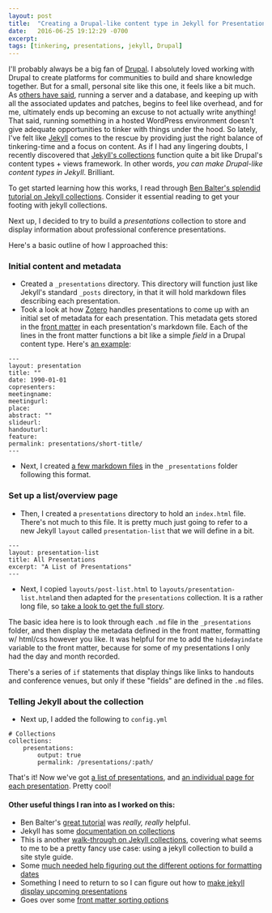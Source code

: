 ```yaml
---
layout: post
title:  "Creating a Drupal-like content type in Jekyll for Presentations"
date:   2016-06-25 19:12:29 -0700
excerpt: 
tags: [tinkering, presentations, jekyll, Drupal]
---
```

I'll probably always be a big fan of [Drupal](http://drupal.org). I absolutely loved working with Drupal to create platforms for communities to build and share knowledge together. But for a small, personal site like this one, it feels like a bit much. As [others have said](https://www.sitepoint.com/wordpress-vs-jekyll-might-want-make-switch/), running a server and a database, and keeping up with all the associated updates and patches, begins to feel like overhead, and for me, ultimately ends up becoming an excuse to not actually write anything! That said, running something in a hosted WordPress environment doesn't give adequate opportunities to tinker with things under the hood. So lately, I've felt like [Jekyll](jekyllrb.com) comes to the rescue by providing just the right balance of tinkering-time and a focus on content. As if I had any lingering doubts, I recently discovered that [Jekyll's collections](http://jekyllrb.com/docs/collections/) function quite a bit like Drupal's content types + views framework. In other words, *you can make Drupal-like content types in Jekyll*. Brilliant.

To get started learning how this works, I read through [Ben Balter's splendid tutorial on Jekyll collections](http://ben.balter.com/2015/02/20/jekyll-collections/). Consider it essential reading to get your footing with jekyll collections.

Next up, I decided to try to build a *presentations* collection to store and display information about professional conference presentations.

Here's a basic outline of how I approached this:

### Initial content and metadata

* Created a ```_presentations``` directory.  This directory will function just like Jekyll's standard ```_posts``` directory, in that it will hold markdown files describing each presentation. 
* Took a look at how [Zotero](http://zotero.org) handles presentations to come up with an initial set of metadata for each presentation. This metadata gets stored in the [front matter](https://jekyllrb.com/docs/frontmatter/) in each presentation's markdown file. Each of the lines in the front matter functions a bit like a simple *field* in a Drupal content type. Here's [an example](http://github.com/dmcwo/Notebook-Moon/_presentations/2000-09-22-presentation-example.md):

```
---
layout: presentation
title: ""
date: 1990-01-01
copresenters: 
meetingname: 
meetingurl: 
place: 
abstract: ""
slideurl: 
handouturl: 
feature: 
permalink: presentations/short-title/
---
```

* Next, I created [a few markdown files](https://github.com/dmcwo/Notebook-Moon/tree/gh-pages/_presentations) in the ```_presentations``` folder following this format. 

### Set up a list/overview page
* Then, I created a ```presentations``` directory to hold an ```index.html``` file. There's not much to this file. It is pretty much just going to refer to a new Jekyll ```layout``` called ```presentation-list``` that we will define in a bit.

```
---
layout: presentation-list
title: All Presentations
excerpt: "A List of Presentations"
---
```

* Next, I copied ```layouts/post-list.html``` to ```layouts/presentation-list.html```and then adapted for the ```presentations``` collection. It is a rather long file, so [take a look to get the full story](https://github.com/dmcwo/Notebook-Moon/blob/gh-pages/_layouts/presentation-list.html).

The basic idea here is to look through each ```.md``` file in the ```_presentations``` folder, and then display the metadata defined in the front matter, formatting w/ html/css however you like. It was helpful for me to add the ```hidedayindate``` variable to the front matter, because for some of my presentations I only had the day and month recorded. 

There's a series of ```if``` statements that display things like links to handouts and conference venues, but only if these "fields" are defined in the ```.md``` files.

### Telling Jekyll about the collection

* Next up, I added the following to ```config.yml```

```
# Collections
collections:
    presentations:
        output: true
        permalink: /presentations/:path/
```

That's it! Now we've got [a list of presentations](http://dmcwo.com/presentations/), and [an individual page for each presentation](http://dmcwo.com//presentations/liw-digital-research-notebook/). Pretty cool!

#### Other useful things I ran into as I worked on this:
* Ben Balter's [great tutorial](http://ben.balter.com/2015/02/20/jekyll-collections/) was *really, really* helpful. 
* Jekyll has some [documentation on collections](http://jekyllrb.com/docs/collections/)
* This is another [walk-through on Jekyll collections](https://mademistakes.com/articles/jekyll-style-guide/), covering what seems to me to be a pretty fancy use case: using a jekyll collection to build a site style guide.
* Some [much needed help figuring out the different options for formatting dates](http://alanwsmith.com/jekyll-liquid-date-formatting-examples)
* Something I need to return to so I can figure out how to [make jekyll display upcoming presentations](http://www.fizerkhan.com/blog/posts/Working-with-upcoming-posts-in-Jekyll.html)
* Goes over some [front matter sorting options](https://github.com/jekyll/jekyll/issues/2515) 




